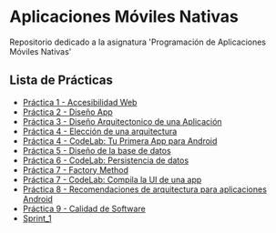 # Aplicaciones Móviles Nativas
Repositorio dedicado a la asignatura 'Programación de Aplicaciones Móviles Nativas'

## Lista de Prácticas
<ul>
  <li><a href="./Práctica_1">Práctica 1 -  Accesibilidad Web</a></li>
  <li><a href="./Práctica_2">Práctica 2 - Diseño App</li>
  <li><a href="./Práctica_3">Práctica 3 - Diseño Arquitectonico de una Aplicación</li>
  <li><a href="./Pr%C3%A1ctica_4%20%20Arquitectura">Práctica 4 - Elección de una arquitectura</li>
  <li><a href="./Práctica_4%20CodeLab%20Android"> Práctica 4 - CodeLab: Tu Primera App para Android</li>
  <li><a href="./Práctica_5%20Diseño%20de%20la%20base%20de%20datos">Práctica 5 - Diseño de la base de datos</li> 
  <li><a href="./Práctica_6%20CodeLab%20Persistencia%20de%20Datos">Práctica 6 - CodeLab: Persistencia de datos</li>
  <li><a href="./Práctica_7%20FactoryMethod">Práctica 7 - Factory Method</li>
  <li><a href="./Práctica_7%20CodeLab%20Compila%20la%20UI%20de%20una%20app">Práctica 7 - CodeLab: Compila la UI de una app</li>
  <li><a href="./Práctica_8%20Recomendaciones%20de%20arquitectura%20para%20aplicaciones%20Android">Práctica 8 - Recomendaciones de arquitectura para aplicaciones Android</li>
  <li><a href="./Práctica_9%20Calidad%20de%20Software">Práctica 9 - Calidad de Software</li>
  <li><a href="./Sprint_1">Sprint_1</li>

</ul>
 
